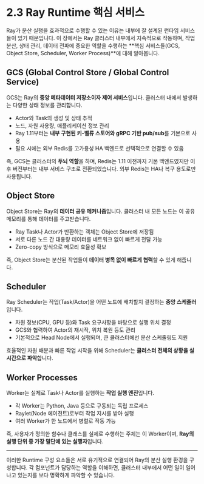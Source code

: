 # 2.3 Ray Runtime 핵심 서비스

Ray가 분산 실행을 효과적으로 수행할 수 있는 이유는 내부에 잘 설계된 런타임 서비스들이 있기 때문입니다. 이 장에서는 Ray 클러스터 내부에서 지속적으로 작동하며, 작업 분산, 상태 관리, 데이터 전파에 중요한 역할을 수행하는 **핵심 서비스들(GCS, Object Store, Scheduler, Worker Process)**에 대해 알아봅니다.

## GCS (Global Control Store / Global Control Service)

GCS는 Ray의 **중앙 메타데이터 저장소이자 제어 서비스**입니다. 클러스터 내에서 발생하는 다양한 상태 정보를 관리합니다.

- Actor와 Task의 생성 및 상태 추적  
- 노드, 자원 사용량, 애플리케이션 정보 관리  
- Ray 1.11부터는 **내부 구현된 키-밸류 스토어와 gRPC 기반 pub/sub**를 기본으로 사용  
- 필요 시에는 외부 Redis를 고가용성 HA 백엔드로 선택적으로 연결할 수 있음

즉, GCS는 클러스터의 **두뇌 역할**을 하며, Redis는 1.11 이전까지 기본 백엔드였지만 이후 버전부터는 내부 서비스 구조로 전환되었습니다. 외부 Redis는 HA나 복구 용도로만 사용됩니다.

## Object Store

Object Store는 Ray의 **데이터 공유 메커니즘**입니다. 클러스터 내 모든 노드는 이 공유 메모리를 통해 데이터를 주고받습니다.

- Ray Task나 Actor가 반환하는 객체는 Object Store에 저장됨
- 서로 다른 노드 간 대용량 데이터를 네트워크 없이 빠르게 전달 가능
- Zero-copy 방식으로 메모리 효율성 확보

즉, Object Store는 분산된 작업들이 **데이터 병목 없이 빠르게 협력**할 수 있게 해줍니다.

## Scheduler

Ray Scheduler는 작업(Task/Actor)을 어떤 노드에 배치할지 결정하는 **중앙 스케줄러**입니다.

- 자원 정보(CPU, GPU 등)와 Task 요구사항을 바탕으로 실행 위치 결정
- GCS와 협력하여 Actor의 재시작, 위치 복원 등도 관리
- 기본적으로 Head Node에서 실행되며, 큰 클러스터에선 분산 스케줄링도 지원

효율적인 자원 배분과 빠른 작업 시작을 위해 Scheduler는 **클러스터 전체의 상황을 실시간으로 파악**합니다.

## Worker Processes

Worker는 실제로 Task나 Actor를 실행하는 **작업 실행 엔진**입니다.

- 각 Worker는 Python, Java 등으로 구동되는 독립 프로세스
- Raylet(Node 에이전트)로부터 작업 지시를 받아 실행
- 여러 Worker가 한 노드에서 병렬로 작동 가능

즉, 사용자가 정의한 함수나 클래스를 실제로 수행하는 주체는 이 Worker이며, **Ray의 실행 단위 중 가장 말단에 있는 실행자**입니다.

---

이러한 Runtime 구성 요소들은 서로 유기적으로 연결되어 Ray의 분산 실행 환경을 구성합니다. 각 컴포넌트가 담당하는 역할을 이해하면, 클러스터 내부에서 어떤 일이 일어나고 있는지를 보다 명확하게 파악할 수 있습니다.
